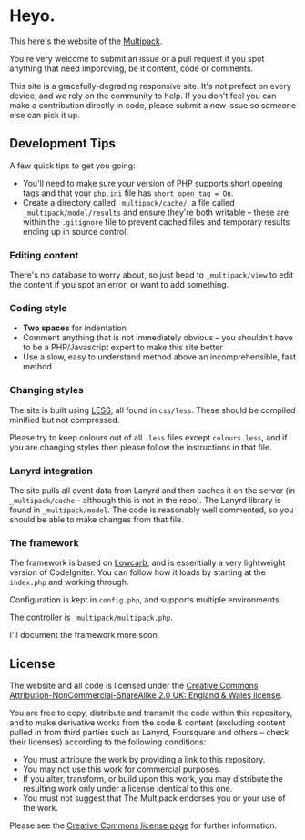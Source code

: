 # Heyo.

This here's the website of the [Multipack](http://multipack.co.uk).

You're very welcome to submit an issue or a pull request if you spot anything that need imporoving, be it content, code or comments.

This site is a gracefully-degrading responsive site. It's not prefect on every device, and we rely on the community to help. If you don't feel you can make a contribution directly in code, please submit a new issue so someone else can pick it up.

## Development Tips

A few quick tips to get you going:

- You'll need to make sure your version of PHP supports short opening tags and that your `php.ini` file has `short_open_tag = On`.
- Create a directory called `_multipack/cache/`, a file called `_multipack/model/results` and ensure they're both writable – these are within the `.gitignore` file to prevent cached files and temporary results ending up in source control.

### Editing content

There's no database to worry about, so just head to `_multipack/view` to edit the content if you spot an error, or want to add something.

### Coding style

- **Two spaces** for indentation
- Comment anything that is not immediately obvious – you shouldn't have to be a PHP/Javascript expert to make this site better
- Use a slow, easy to understand method above an incomprehensible, fast method

### Changing styles

The site is built using [LESS](http://http://lesscss.org/), all found in `css/less`. These should be compiled minified but not compressed.

Please try to keep colours out of all `.less` files except `colours.less`, and if you are changing styles then please follow the instructions in that file.

### Lanyrd integration

The site pulls all event data from Lanyrd and then caches it on the server (in `_multipack/cache` - although this is not in the repo). The Lanyrd library is found in `_multipack/model`. The code is reasonably well commented, so you should be able to make changes from that file.

### The framework

The framework is based on [Lowcarb](https://github.com/phuu/lowcarb), and is essentially a very lightweight version of CodeIgniter. You can follow how it loads by starting at the `index.php` and working through.

Configuration is kept in `config.php`, and supports multiple environments.

The controller is `_multipack/multipack.php`.

I'll document the framework more soon.

## License

The website and all code is licensed under the [Creative Commons Attribution-NonCommercial-ShareAlike 2.0 UK: England & Wales license][cc].

You are free to copy, distribute and transmit the code within this repository, and to make derivative works from the code & content (excluding content pulled in from third parties such as Lanyrd, Foursquare and others – check their licenses) according to the following conditions:

- You must attribute the work by providing a link to this repository.
- You may not use this work for commercial purposes.
- If you alter, transform, or build upon this work, you may distribute the resulting work only under a license identical to this one.
- You must not suggest that The Multipack endorses you or your use of the work.

Please see the [Creative Commons license page][cc] for further information.

[cc]: http://creativecommons.org/licenses/by-nc-sa/2.0/uk/
